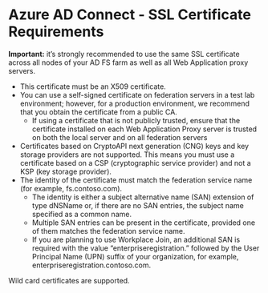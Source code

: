 <properties 
	pageTitle="Azure AD Connect - SSL Certificate Requirements" 
	description="The Azure AD Connect SSL Certificate requirements for using with AD FS." 
	services="active-directory" 
	documentationCenter="" 
	authors="billmath" 
	manager="swadhwa" 
	editor="curtand"/>

<tags 
	ms.service="active-directory"  
	ms.date="08/24/2015" 
	wacn.date=""/>

# Azure AD Connect - SSL Certificate Requirements

**Important:** it’s strongly recommended to use the same SSL certificate across all nodes of your AD FS farm as well as all Web Application proxy servers. 

- This certificate must be an X509 certificate. 
- You can use a self-signed certificate on federation servers in a test lab environment; however, for a production environment, we recommend that you obtain the certificate from a public CA. 
	- If using a certificate that is not publicly trusted, ensure that the certificate installed on each Web Application Proxy server is trusted on both the local server and on all federation servers 
- Certificates based on CryptoAPI next generation (CNG) keys and key storage providers are not supported.  This means you must use a certificate based on a CSP (cryptographic service provider) and not a KSP (key storage provider). 
- The identity of the certificate must match the federation service name (for example, fs.contoso.com). 
	- The identity is either a subject alternative name (SAN) extension of type dNSName or, if there are no SAN entries, the subject name specified as a common name.  
	- Multiple SAN entries can be present in the certificate, provided one of them matches the federation service name. 
	- If you are planning to use Workplace Join, an additional SAN is required with the value “enterpriseregistration.” followed by the User Principal Name (UPN) suffix of your organization, for example, enterpriseregistration.contoso.com. 

Wild card certificates are supported.  
 